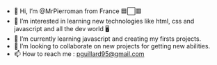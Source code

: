 - 👋 Hi, I’m @MrPierroman from France 🟦⬜🟥
- 👀 I’m interested in learning new technologies like html, css and javascript and all the dev world 🖥️ 
- 🌱 I’m currently learning javascript and creating my firsts projects. 
- 💞️ I’m looking to collaborate on new projects for getting new abilities. 
- 📫 How to reach me : pguillard95@gmail.com

<!---
MrPierroman/MrPierroman is a ✨ special ✨ repository because its `README.md` (this file) appears on your GitHub profile.
You can click the Preview link to take a look at your changes.
--->
